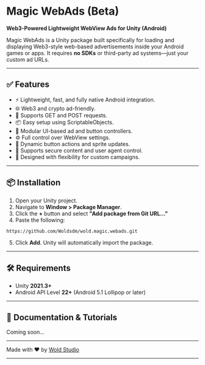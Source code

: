 # Magic WebAds (Beta)

**Web3-Powered Lightweight WebView Ads for Unity (Android)**

Magic WebAds is a Unity package built specifically for loading and displaying Web3-style web-based advertisements inside your Android games or apps. It requires **no SDKs** or third-party ad systems—just your custom ad URLs.

---

## ✅ Features

* ⚡ Lightweight, fast, and fully native Android integration.
* 🌐 Web3 and crypto ad-friendly.
* 📄 Supports GET and POST requests.
* 📦 Easy setup using ScriptableObjects.
* 🧹 Modular UI-based ad and button controllers.
* ⚙️ Full control over WebView settings.
* 🔄 Dynamic button actions and sprite updates.
* 🔐 Supports secure content and user agent control.
* 🧠 Designed with flexibility for custom campaigns.

---

## 📦 Installation

1. Open your Unity project.
2. Navigate to **Window > Package Manager**.
3. Click the **+** button and select **"Add package from Git URL..."**
4. Paste the following:

```
https://github.com/Woldsdm/wold.magic.webads.git
```

5. Click **Add**. Unity will automatically import the package.

---

## 🛠️ Requirements

* Unity **2021.3+**
* Android API Level **22+** (Android 5.1 Lollipop or later)

---

## 📖 Documentation & Tutorials

Coming soon...

---

Made with ❤️ by [Wold Studio](https://github.com/Woldsdm)

---